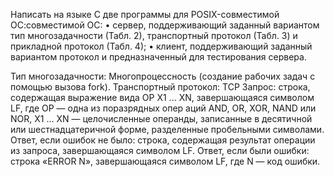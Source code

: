 Написать на языке C две программы для POSIX-совместимой ОС:совместимой ОС:
•	сервер, поддерживающий заданный вариантом тип многозадачности (Табл. 2), транспортный протокол (Табл. 3) и прикладной протокол (Табл. 4);
•	клиент, поддерживающий заданный вариантом протокол и предназначенный для тестирования сервера.

Тип многозадачности: Многопроцессность (создание рабочих задач с помощью вызова fork).
Транспортный протокол: TCP
Запрос: строка, содержащая выражение вида OP X1 ... XN, завершающаяся символом LF, где OP — одна из поразрядных опер аций AND, OR, XOR, NAND или NOR, X1 ... XN — целочисленные операнды, записанные в десятичной или шестнадцатеричной форме, разделенные пробельными символами.
Ответ, если ошибок не было: строка, содержащая результат операции из запроса, завершающаяся символом LF.
Ответ, если были ошибки: строка «ERROR N», завершающаяся символом LF, где N — код ошибки.
